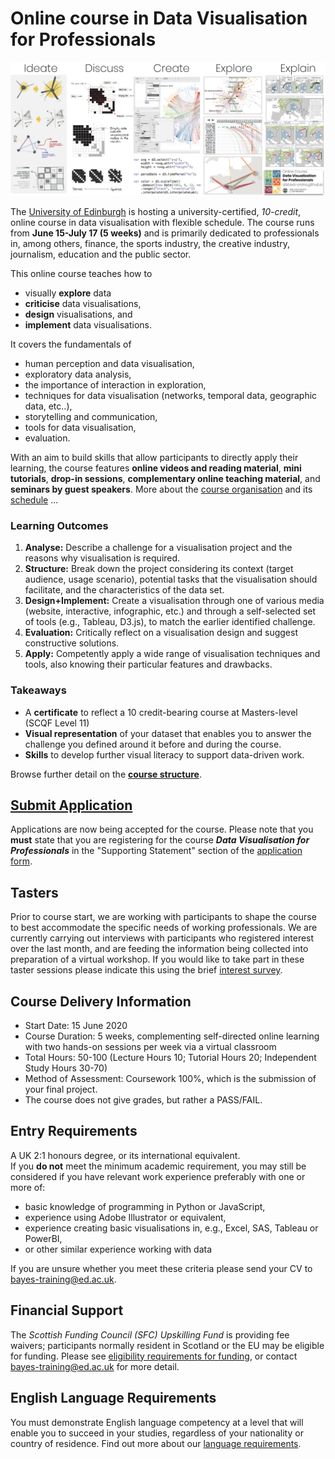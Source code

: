 # Online course in Data Visualisation for Professionals

![teaser](images/teaser.png)

The [University of Edinburgh](https://www.ed.ac.uk) is hosting a university-certified, _10-credit_, online course in data visualisation with flexible schedule. The course runs from __June 15-July 17 (5 weeks)__ and is primarily dedicated to professionals in, among others, finance, the sports industry, the creative industry, journalism, education and the public sector.

This online course teaches how to
* visually __explore__ data
* __criticise__ data visualisations, 
* __design__ visualisations, and 
* __implement__ data visualisations. 

It covers the fundamentals of 
* human perception and data visualisation, 
* exploratory data analysis,
* the importance of interaction in exploration, 
* techniques for data visualisation (networks, temporal data, geographic data, etc..), 
* storytelling and communication,
* tools for data visualisation,
* evaluation.

With an aim to build skills that allow participants to directly apply their learning, the course features __online videos and reading material__, __mini tutorials__, __drop-in sessions__,  __complementary online teaching material__, and  __seminars by guest speakers__. More about the [course organisation](organisation.html) and its [schedule](content.html) ...

### Learning Outcomes
1. **Analyse:** Describe a challenge for a visualisation project and the reasons why visualisation is required. 
2. **Structure:** Break down the project considering its context (target audience, usage scenario), potential tasks that the visualisation should facilitate, and the characteristics of the data set.
3. **Design+Implement:** Create a visualisation through one of various media (website, interactive, infographic, etc.) and through a self-selected set of tools (e.g., Tableau, D3.js), to match the earlier identified challenge.
4. **Evaluation:** Critically reflect on a visualisation design and suggest constructive solutions. 
5. **Apply:** Competently apply a wide range of visualisation techniques and tools, also knowing their particular features and drawbacks.

### Takeaways 
* A **certificate** to reflect a 10 credit-bearing course at Masters-level (SCQF Level 11)
* **Visual representation** of your dataset that enables you to answer the challenge you defined around it before and during the course.
* **Skills** to develop further visual literacy to support data-driven work.

Browse further detail on the __[course structure](organisation.md)__.

## [Submit Application](https://www.ed.ac.uk/studying/postgraduate/degrees/index.php?r=site/view&edition=2020&id=1002)

Applications are now being accepted for the course. Please note that you **must** state that you are registering for the course ***Data Visualisation for Professionals*** in the "Supporting Statement" section of the [application form](https://www.ed.ac.uk/studying/postgraduate/degrees/index.php?r=site/view&edition=2020&id=1002).

## Tasters

Prior to course start, we are working with participants to shape the course to best accommodate the specific needs of working professionals. We are currently carrying out interviews with participants who registered interest over the last month, and are feeding the information being collected into preparation of a virtual workshop. If you would like to take part in these taster sessions please indicate this using the brief [interest survey](https://forms.gle/4Z6wTZkoHMsNL5Yu5).

## Course Delivery Information
* Start Date: 15 June 2020
* Course Duration: 5 weeks, complementing self-directed online learning with two hands-on sessions per week via a virtual classroom
* Total Hours: 50-100 (Lecture Hours 10; Tutorial Hours 20; Independent Study Hours 30-70) 
* Method of Assessment: Coursework 100%, which is the submission of your final project. 
* The course does not give grades, but rather a PASS/FAIL.

## Entry Requirements
A UK 2:1 honours degree, or its international equivalent.  
If you __do not__ meet the minimum academic requirement, you may still be considered if you have relevant work experience preferably with one or more of:

* basic knowledge of programming in Python or JavaScript,
* experience using Adobe Illustrator or equivalent,
* experience creating basic visualisations in, e.g., Excel, SAS, Tableau or PowerBI,
* or other similar experience working with data

If you are unsure whether you meet these criteria please send your CV to [bayes-training@ed.ac.uk](mailto:bayes-training@ed.ac.uk).

## Financial Support
The *Scottish Funding Council (SFC) Upskilling Fund* is providing fee waivers; participants normally resident in Scotland or the EU may be eligible for funding. Please see [eligibility requirements for funding](https://www.ed.ac.uk/bayes/about-us/our-work/education/workforce-development/eligibility-funding), or contact [bayes-training@ed.ac.uk](mailto:bayes-training@ed.ac.uk) for more detail.

## English Language Requirements
You must demonstrate English language competency at a level that will enable you to succeed in your studies, regardless of your nationality or country of residence.
Find out more about our [language requirements](http://www.edin.ac/pgdf-english).
